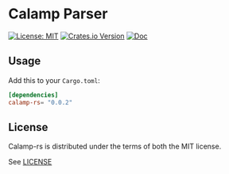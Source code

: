 # Calamp Parser

[![License: MIT](https://img.shields.io/badge/LICENSE-MIT-blue?style=for-the-badge)](./LICENSE) 
[![Crates.io Version](https://img.shields.io/crates/v/calamp-rs.svg?style=for-the-badge)](https://crates.io/crates/calamp-rs) 
[![Doc](https://img.shields.io/badge/DOC-RS-red?style=for-the-badge)](https://docs.rs/calamp-rs)


## Usage

Add this to your `Cargo.toml`:

```toml
[dependencies]
calamp-rs= "0.0.2"
```

## License

Calamp-rs is distributed under the terms of both the MIT license.

See [LICENSE](LICENSE)
